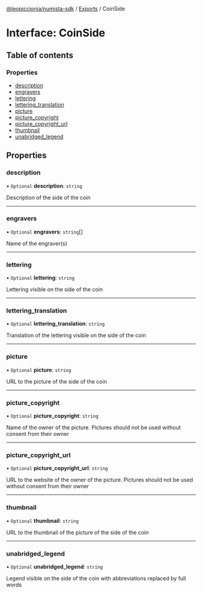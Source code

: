 [@leopiccionia/numista-sdk](../README.md) / [Exports](../modules.md) / CoinSide

# Interface: CoinSide

## Table of contents

### Properties

- [description](CoinSide.md#description)
- [engravers](CoinSide.md#engravers)
- [lettering](CoinSide.md#lettering)
- [lettering\_translation](CoinSide.md#lettering_translation)
- [picture](CoinSide.md#picture)
- [picture\_copyright](CoinSide.md#picture_copyright)
- [picture\_copyright\_url](CoinSide.md#picture_copyright_url)
- [thumbnail](CoinSide.md#thumbnail)
- [unabridged\_legend](CoinSide.md#unabridged_legend)

## Properties

### description

• `Optional` **description**: `string`

Description of the side of the coin

___

### engravers

• `Optional` **engravers**: `string`[]

Name of the engraver(s)

___

### lettering

• `Optional` **lettering**: `string`

Lettering visible on the side of the coin

___

### lettering\_translation

• `Optional` **lettering\_translation**: `string`

Translation of the lettering visible on the side of the coin

___

### picture

• `Optional` **picture**: `string`

URL to the picture of the side of the coin

___

### picture\_copyright

• `Optional` **picture\_copyright**: `string`

Name of the owner of the picture. Pictures should not be used without consent from their owner

___

### picture\_copyright\_url

• `Optional` **picture\_copyright\_url**: `string`

URL to the website of the owner of the picture. Pictures should not be used without consent from their owner

___

### thumbnail

• `Optional` **thumbnail**: `string`

URL to the thumbnail of the picture of the side of the coin

___

### unabridged\_legend

• `Optional` **unabridged\_legend**: `string`

Legend visible on the side of the coin with abbreviations replaced by full words
